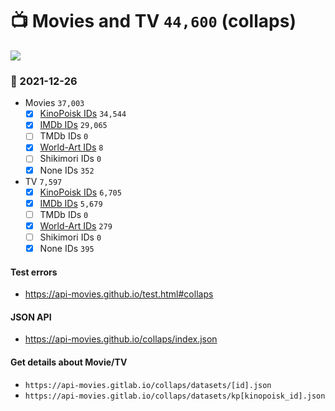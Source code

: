 # :tv: Movies and TV `44,600` (collaps)

<a href="https://API-Movies.github.io"><img src="https://API-Movies.github.io/banner.png?cache"></a>

### :date: 2021-12-26
- Movies `37,003`
  - [x] <a href="https://API-Movies.github.io/collaps/movie_kinopoisk_ids.json">KinoPoisk IDs</a> `34,544`
  - [x] <a href="https://API-Movies.github.io/collaps/movie_imdb_ids.json">IMDb IDs</a> `29,065`
  - [ ] TMDb IDs `0`
  - [x] <a href="https://API-Movies.github.io/collaps/movie_world_art_ids.json">World-Art IDs</a> `8`
  - [ ] Shikimori IDs `0`
  - [x] None IDs `352`
- TV `7,597`
  - [x] <a href="https://API-Movies.github.io/collaps/tv_kinopoisk_ids.json">KinoPoisk IDs</a> `6,705`
  - [x] <a href="https://API-Movies.github.io/collaps/tv_imdb_ids.json">IMDb IDs</a> `5,679`
  - [ ] TMDb IDs `0`
  - [x] <a href="https://API-Movies.github.io/collaps/tv_world_art_ids.json">World-Art IDs</a> `279`
  - [ ] Shikimori IDs `0`
  - [x] None IDs `395`
#### Test errors
- <a href='https://api-movies.github.io/test.html#collaps'>https://api-movies.github.io/test.html#collaps</a>
#### JSON API
- <a href='https://api-movies.github.io/collaps/index.json'>https://api-movies.github.io/collaps/index.json</a>
#### Get details about Movie/TV
- `https://api-movies.gitlab.io/collaps/datasets/[id].json`
- `https://api-movies.gitlab.io/collaps/datasets/kp[kinopoisk_id].json`
